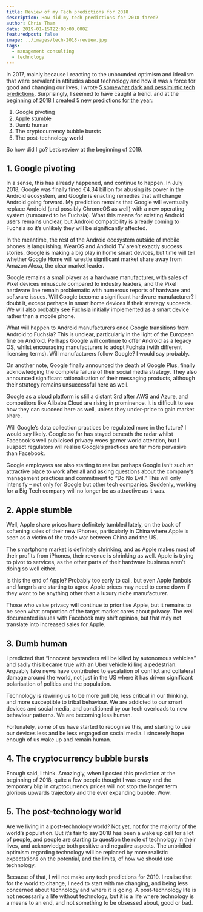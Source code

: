 ```yaml
---
title: Review of my Tech predictions for 2018
description: How did my tech predictions for 2018 fared?
author: Chris Tham
date: 2019-01-15T22:00:00.000Z
featuredpost: false
image: ../images/tech-2018-review.jpg
tags:
  - management consulting
  - technology
---
```

In 2017, mainly because I reacting to the unbounded optimism and idealism that were prevalent in attitudes about technology and how it was a force for good and changing our lives, I wrote [5 somewhat dark and pessimistic tech predictions](0/blog/2016-12-31-five-tech-predictions-for-2017/). Surprisingly, I seemed to have caught a trend, and at the [beginning of 2018 I created 5 new predictions for the year](/blog/2017-12-31-five-tech-predictions-for-2018/):

1. Google pivoting
2. Apple stumble
3. Dumb human
4. The cryptocurrency bubble bursts
5. The post-technology world

So how did I go? Let’s review at the beginning of 2019.

## 1. Google pivoting

In a sense, this has already happened, and continue to happen. In July 2018, Google was finally fined €4.34 billion for abusing its power in the Android ecosystem, and Google is enacting remedies that will change Android going forward. My prediction remains that Google will eventually replace Android (and possibly ChromeOS as well) with a new operating system (rumoured to be Fuchsia). What this means for existing Android users remains unclear, but Android compatibility is already coming to Fuchsia so it’s unlikely they will be significantly affected.

In the meantime, the rest of the Android ecosystem outside of mobile phones is languishing. WearOS and Android TV aren’t exactly success stories. Google is making a big play in home smart devices, but time will tell whether Google Home will wrestle significant market share away from Amazon Alexa, the clear market leader.

Google remains a small player as a hardware manufacturer, with sales of Pixel devices minuscule compared to industry leaders, and the Pixel hardware line remain problematic with numerous reports of hardware and software issues. Will Google become a significant hardware manufacturer? I doubt it, except perhaps in smart home devices if their strategy succeeds. We will also probably see Fuchsia initially implemented as a smart device rather than a mobile phone.

What will happen to Android manufacturers once Google transitions from Android to Fuchsia? This is unclear, particularly in the light of the European fine on Android. Perhaps Google will continue to offer Android as a legacy OS, whilst encouraging manufacturers to adopt Fuchsia (with different licensing terms). Will manufacturers follow Google? I would say probably.

On another note, Google finally announced the death of Google Plus, finally acknowledging the complete failure of their social media strategy. They also announced significant rationalisation of their messaging products, although their strategy remains unsuccessful here as well.

Google as a cloud platform is still a distant 3rd after AWS and Azure, and competitors like Alibaba Cloud are rising in prominence. It is difficult to see how they can succeed here as well, unless they under-price to gain market share.

Will Google’s data collection practices be regulated more in the future? I would say likely. Google so far has stayed beneath the radar whilst Facebook’s well publicised privacy woes garner world attention, but I suspect regulators will realise Google’s practices are far more pervasive than Facebook.

Google employees are also starting to realise perhaps Google isn’t such an attractive place to work after all and asking questions about the company’s management practices and commitment to “Do No Evil.” This will only intensify – not only for Google but other tech companies. Suddenly, working for a Big Tech company will no longer be as attractive as it was.

## 2. Apple stumble

Well, Apple share prices have definitely tumbled lately, on the back of softening sales of their new iPhones, particularly in China where Apple is seen as a victim of the trade war between China and the US.

The smartphone market is definitely shrinking, and as Apple makes most of their profits from iPhones, their revenue is shrinking as well. Apple is trying to pivot to services, as the other parts of their hardware business aren’t doing so well either.

Is this the end of Apple? Probably too early to call, but even Apple fanbois and fangrrls are starting to agree Apple prices may need to come down if they want to be anything other than a luxury niche manufacturer.

Those who value privacy will continue to prioritise Apple, but it remains to be seen what proportion of the target market cares about privacy. The well documented issues with Facebook may shift opinion, but that may not translate into increased sales for Apple.

## 3. Dumb human

I predicted that “Innocent bystanders will be killed by autonomous vehicles” and sadly this became true with an Uber vehicle killing a pedestrian. Arguably fake news have contributed to escalation of conflict and collateral damage around the world, not just in the US where it has driven significant polarisation of politics and the population.

Technology is rewiring us to be more gullible, less critical in our thinking, and more susceptible to tribal behaviour. We are addicted to our smart devices and social media, and conditioned by our tech overloads to new behaviour patterns. We are becoming less human.

Fortunately, some of us have started to recognise this, and starting to use our devices less and be less engaged on social media. I sincerely hope enough of us wake up and remain human.

## 4. The cryptocurrency bubble bursts

Enough said, I think. Amazingly, when I posted this prediction at the beginning of 2018, quite a few people thought I was crazy and the temporary blip in cryptocurrency prices will not stop the longer term glorious upwards trajectory and the ever expanding bubble. Wow.

## 5. The post-technology world

Are we living in a post-technology world? Not yet, not for the majority of the world’s population. But it’s fair to say 2018 has been a wake up call for a lot of people, and people are starting to question the role of technology in their lives, and acknowledge both positive and negative aspects. The unbridled optimism regarding technology will be replaced by more realistic expectations on the potential, and the limits, of how we should use technology.

Because of that, I will not make any tech predictions for 2019. I realise that for the world to change, I need to start with me changing, and being less concerned about technology and where it is going. A post-technology life is not necessarily a life without technology, but it is a life where technology is a means to an end, and not something to be obsessed about, good or bad.

